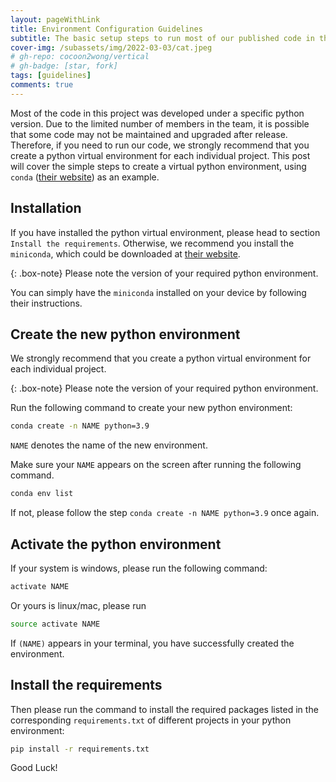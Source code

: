 ```yaml
---
layout: pageWithLink
title: Environment Configuration Guidelines
subtitle: The basic setup steps to run most of our published code in this project
cover-img: /subassets/img/2022-03-03/cat.jpeg
# gh-repo: cocoon2wong/vertical
# gh-badge: [star, fork]
tags: [guidelines]
comments: true
---
```

<!--
 * @Author: Conghao Wong
 * @Date: 2023-03-03 09:39:32
 * @LastEditors: Conghao Wong
 * @LastEditTime: 2023-04-28 18:29:32
 * @Description: file content
 * @Github: https://cocoon2wong.github.io
 * Copyright 2023 Conghao Wong, All Rights Reserved.
-->

Most of the code in this project was developed under a specific python version.
Due to the limited number of members in the team, it is possible that some code may not be maintained and upgraded after release.
Therefore, if you need to run our code, we strongly recommend that you create a python virtual environment for each individual project.
This post will cover the simple steps to create a virtual python environment, using `conda` ([their website](https://anaconda.com)) as an example.

## Installation

If you have installed the python virtual environment, please head to section `Install the requirements`.
Otherwise, we recommend you install the `miniconda`, which could be downloaded at [their website](https://docs.conda.io/en/latest/miniconda.html).

{: .box-note}
Please note the version of your required python environment.

You can simply have the `miniconda` installed on your device by following their instructions.

## Create the new python environment

We strongly recommend that you create a python virtual environment for each individual project.

{: .box-note}
Please note the version of your required python environment.

Run the following command to create your new python environment:

```bash
conda create -n NAME python=3.9
```

`NAME` denotes the name of the new environment.

Make sure your `NAME` appears on the screen after running the following command.

```bash
conda env list
```

If not, please follow the step `conda create -n NAME python=3.9` once again.

## Activate the python environment

If your system is windows, please run the following command:

```bash
activate NAME
```

Or yours is linux/mac, please run

```bash
source activate NAME
```

If `(NAME)` appears in your terminal, you have successfully created the environment.

## Install the requirements

Then please run the command to install the required packages listed in the corresponding `requirements.txt` of different projects in your python environment:

```bash
pip install -r requirements.txt
```

Good Luck!
